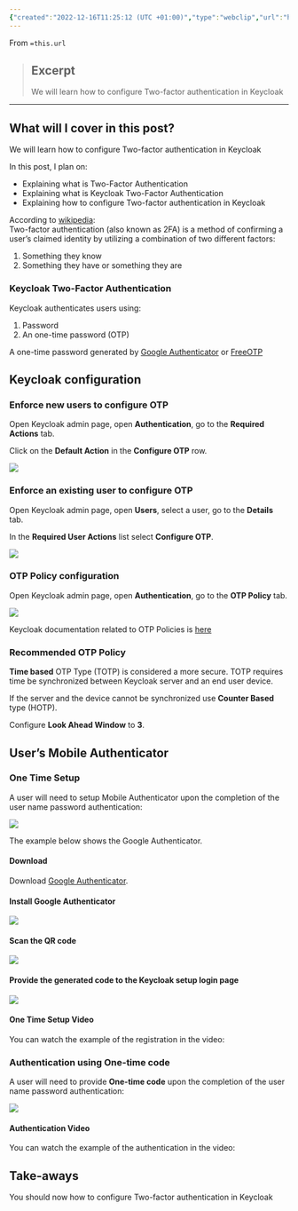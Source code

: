 ```yaml
---
{"created":"2022-12-16T11:25:12 (UTC +01:00)","type":"webclip","url":"https://ultimatesecurity.pro/post/2fa/","author":"ultimatesecurity","dg-publish":true,"topics":["Keycloak"],"permalink":"/sys-admin/keycloak/otp-two-factor-authentication-with-keycloak/","dgPassFrontmatter":true}
---
```


From `=this.url`


> ## Excerpt
> We will learn how to configure Two-factor authentication in Keycloak

---
## What will I cover in this post?

We will learn how to configure Two-factor authentication in Keycloak

In this post, I plan on:

-   Explaining what is Two-Factor Authentication
-   Explaining what is Keycloak Two-Factor Authentication
-   Explaining how to configure Two-factor authentication in Keycloak

According to [wikipedia](https://en.wikipedia.org/wiki/Two-step_verification):  
Two-factor authentication (also known as 2FA) is a method of confirming a user’s claimed identity by utilizing a combination of two different factors:

1.  Something they know
2.  Something they have or something they are

### Keycloak Two-Factor Authentication

Keycloak authenticates users using:

1.  Password
2.  An one-time password (OTP)

A one-time password generated by [Google Authenticator](https://en.wikipedia.org/wiki/Google_Authenticator) or [FreeOTP](https://en.wikipedia.org/wiki/FreeOTP)

## Keycloak configuration

### Enforce new users to configure OTP

Open Keycloak admin page, open **Authentication**, go to the **Required Actions** tab.

Click on the **Default Action** in the **Configure OTP** row.

![](https://ultimatesecurity.pro/img/otp-configuration.JPG)

### Enforce an existing user to configure OTP

Open Keycloak admin page, open **Users**, select a user, go to the **Details** tab.

In the **Required User Actions** list select **Configure OTP**.

![](https://ultimatesecurity.pro/img/otp-configuration-users.jpg)

### OTP Policy configuration

Open Keycloak admin page, open **Authentication**, go to the **OTP Policy** tab.

![](https://ultimatesecurity.pro/img/otp-configuration-policy.jpg)

Keycloak documentation related to OTP Policies is [here](https://www.keycloak.org/docs/3.3/server_admin/topics/authentication/otp-policies.html)  

### Recommended OTP Policy

**Time based** OTP Type (TOTP) is considered a more secure. TOTP requires time be synchronized between Keycloak server and an end user device.

If the server and the device cannot be synchronized use **Counter Based** type (HOTP).

Configure **Look Ahead Window** to **3**.

## User’s Mobile Authenticator

### One Time Setup

A user will need to setup Mobile Authenticator upon the completion of the user name password authentication:

![](https://ultimatesecurity.pro/img/otp-configuration-mobile.jpg)

The example below shows the Google Authenticator.

#### Download

Download [Google Authenticator](https://play.google.com/store/apps/details?id=com.google.android.apps.authenticator2&hl=en).

#### Install Google Authenticator

![](https://ultimatesecurity.pro/img/otp-mobile-1.png)

#### Scan the QR code

![](https://ultimatesecurity.pro/img/otp-mobile-2.png)

#### Provide the generated code to the Keycloak setup login page

![](https://ultimatesecurity.pro/img/otp-mobile-3.png)

#### One Time Setup Video

You can watch the example of the registration in the video:

### Authentication using One-time code

A user will need to provide **One-time code** upon the completion of the user name password authentication:

![](https://ultimatesecurity.pro/img/otp-configuration-mobile-2.jpg)

#### Authentication Video

You can watch the example of the authentication in the video:

## Take-aways

You should now how to configure Two-factor authentication in Keycloak
